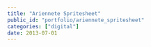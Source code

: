 ```yaml
---
title: "Ariennete Spritesheet"
public_id: "portfolio/ariennete_spritesheet"
categories: ["digital"]
date: 2013-07-01
---
```

